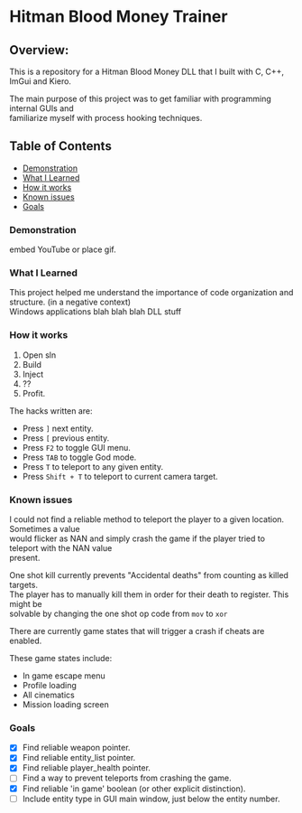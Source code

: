 # Hitman Blood Money Trainer
  
## Overview:
This is a repository for a Hitman Blood Money DLL that I built with C, C++, ImGui and Kiero.

The main purpose of this project was to get familiar with programming internal GUIs and  
familiarize myself with process hooking techniques.

## Table of Contents
  - [Demonstration](#demonstration)
  - [What I Learned](#what-i-learned)
  - [How it works](#how-it-works)
  - [Known issues](#known-issues)
  - [Goals](#Goals)
  
### Demonstration
embed YouTube or place gif.

### What I Learned
This project helped me understand the importance of code organization and structure. (in a negative context)  
Windows applications blah blah blah DLL stuff  

### How it works
1. Open sln
2. Build
3. Inject
4. ??
5. Profit.

The hacks written are:
- Press <code>]</code> next entity.
- Press <code>[</code> previous entity.
- Press <code>F2</code> to toggle GUI menu.
- Press <code>TAB</code> to toggle God mode.
- Press <code>T</code> to teleport to any given entity.
- Press <code>Shift + T</code> to teleport to current camera target.

### Known issues
I could not find a reliable method to teleport the player to a given location. Sometimes a value  
would flicker as NAN and simply crash the game if the player tried to teleport with the NAN value  
present.

One shot kill currently prevents "Accidental deaths" from counting as killed targets.  
The player has to manually kill them in order for their death to register. This might be  
solvable by changing the one shot op code from <code>mov</code> to <code>xor</code>

There are currently game states that will trigger a crash if cheats are enabled.

These game states include:
- In game escape menu
- Profile loading
- All cinematics
- Mission loading screen

### Goals
 - [x] Find reliable weapon pointer.
 - [x] Find reliable entity_list pointer.
 - [x] Find reliable player_health pointer.
 - [ ] Find a way to prevent teleports from crashing the game.
 - [x] Find reliable 'in game' boolean (or other explicit distinction).
 - [ ] Include entity type in GUI main window, just below the  entity number.
